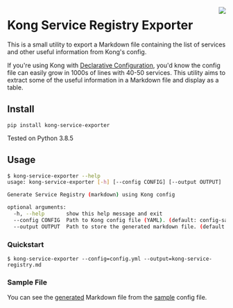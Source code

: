 <a href="https://zerodha.tech"><img src="https://zerodha.tech/static/images/github-badge.svg" align="right" /></a>

# Kong Service Registry Exporter

This is a small utility to export a Markdown file containing the list of services and other useful information from Kong's config.

If you're using Kong with [Declarative Configuration](https://docs.konghq.com/gateway-oss/2.3.x/db-less-and-declarative-config/), you'd know the config file can easily grow in 1000s of lines with 40-50 services. This utility aims to extract some of the useful information in a Markdown file and display as a table. 


## Install

```
pip install kong-service-exporter
```

Tested on Python 3.8.5

## Usage

```bash
$ kong-service-exporter --help
usage: kong-service-exporter [-h] [--config CONFIG] [--output OUTPUT]

Generate Service Registry (markdown) using Kong config

optional arguments:
  -h, --help       show this help message and exit
  --config CONFIG  Path to Kong config file (YAML). (default: config-sample.yml)
  --output OUTPUT  Path to store the generated markdown file. (default: service_registry.md)
```

### Quickstart

```
$ kong-service-exporter --config=config.yml --output=kong-service-registry.md
```

### Sample File

You can see the [generated](./kong_service_exporter/example/service_registry_sample.md) Markdown file from the [sample](./kong_service_exporter/example/config-sample.yml) config file.
